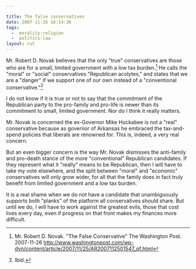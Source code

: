 ```yaml
---

title: The false conservatives
date: 2007-11-26 16:14:36
tags:
  -  morality-religion
  -  politics-law
layout: rut
---
```


Mr. Robert D. Novak believes that the only "true" conservatives are those who are for a small, limited government with a low tax burden.[^200711261]  He calls the "moral" or "social" conservatives "Republican acolytes," and states that we are a "danger" if we support one of our own instead of a "conventional conservative."[^200711262]  

I do not know if it is true or not to say that the commitment of the Republican party to the pro-family and pro-life is newer than its commitment to small, limited government.  Nor do I think it really matters.

Mr. Novak is concerned the ex-Governor Mike Huckabee is not a "real" conservative because as governor of Arkansas he embraced the tax-and-spend policies that liberals are renowned for.  This is, indeed, a very real concern.

But an even bigger concern is the way Mr. Novak dismisses the anti-family and pro-death stance of the more "conventional" Republican candidates.  If they represent what it "really" means to be Republican, then I will have to take my vote elsewhere, and the split between "moral" and "economic" conservatives will only grow wider, for all that the family does in fact truly benefit from limited government and a low tax burden. 

It is a real shame when we do not have a candidate that unambiguously supports both "planks" of the platform all conservatives should share.   But until we do, I will have to work against the greatest evils, those that cost lives every day, even if progress on that front makes my finances more difficult.  

[^200711261]: Mr. Robert D. Novak.  "The False Conservative" The Washington Post. 2007-11-26 <http://www.washingtonpost.com/wp-dyn/content/article/2007/11/25/AR2007112501547_pf.html>
[^200711262]: Ibid.

